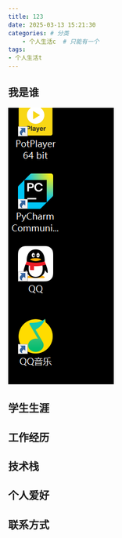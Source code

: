 ```yaml
---
title: 123
date: 2025-03-13 15:21:30
categories: # 分类
    - 个人生活c  # 只能有一个
tags:
- 个人生活t
---
```


## 我是谁
![imageTitle](/images/1.png)


## 学生生涯

## 工作经历

## 技术栈

## 个人爱好

## 联系方式